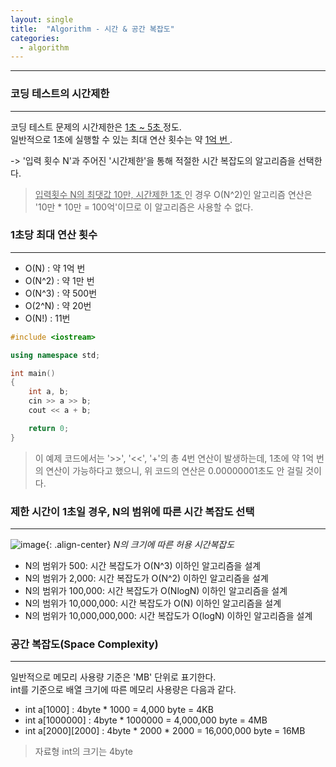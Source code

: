 ```yaml
---
layout: single
title:  "Algorithm - 시간 & 공간 복잡도"
categories:
  - algorithm
---
```


---

### 코딩 테스트의 시간제한
---
코딩 테스트 문제의 시간제한은 <u> 1초 ~ 5초 </u> 정도.  
일반적으로 1초에 실행할 수 있는 최대 연산 횟수는 약 <u> 1억 번 </u>.  

-> '입력 횟수 N'과 주어진 '시간제한'을 통해 적절한 시간 복잡도의 알고리즘을 선택한다.

> <u> 입력횟수 N의 최댓값 10만, 시간제한 1초 </u>인 경우 O(N^2)인 알고리즘 연산은 '10만 * 10만 = 100억'이므로 이 알고리즘은 사용할 수 없다.

### 1초당 최대 연산 횟수
---
* O(N) : 약 1억 번
* O(N^2) : 약 1만 번
* O(N^3) : 약 500번
* O(2^N) : 약 20번
* O(N!) : 11번

```c++
#include <iostream>

using namespace std;

int main()
{
	int a, b;
	cin >> a >> b;
	cout << a + b;

	return 0;
}
```

> 이 예제 코드에서는 '>>', '<<', '+'의 총 4번 연산이 발생하는데, 1초에 약 1억 번의 연산이 가능하다고 했으니, 위 코드의 연산은 0.00000001초도 안 걸릴 것이다.

### 제한 시간이 1초일 경우, N의 범위에 따른 시간 복잡도 선택
---

![image](https://blog.kakaocdn.net/dn/nWbDr/btqYkaZqOuE/xFOyFSEYKbp2Wlz0xQ7lSk/img.png){: .align-center}
*N의 크기에 따른 허용 시간복잡도*

* N의 범위가 500: 시간 복잡도가 O(N^3) 이하인 알고리즘을 설계
* N의 범위가 2,000: 시간 복잡도가 O(N^2) 이하인 알고리즘을 설계
* N의 범위가 100,000: 시간 복잡도가 O(NlogN) 이하인 알고리즘을 설계
* N의 범위가 10,000,000: 시간 복잡도가 O(N) 이하인 알고리즘을 설계
* N의 범위가 10,000,000,000: 시간 복잡도가 O(logN) 이하인 알고리즘을 설계

### 공간 복잡도(Space Complexity)
---
일반적으로 메모리 사용량 기준은 'MB' 단위로 표기한다.  
int를 기준으로 배열 크기에 따른 메모리 사용량은 다음과 같다.
* int a[1000] : 4byte * 1000 = 4,000 byte = 4KB
* int a[1000000] : 4byte * 1000000 = 4,000,000 byte = 4MB
* int a[2000][2000] : 4byte * 2000 * 2000 = 16,000,000 byte = 16MB

> 자료형 int의 크기는 4byte
